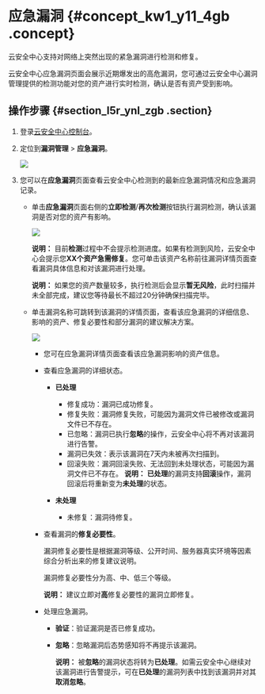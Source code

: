 # 应急漏洞 {#concept_kw1_y11_4gb .concept}

云安全中心支持对网络上突然出现的紧急漏洞进行检测和修复。

云安全中心应急漏洞页面会展示近期爆发出的高危漏洞，您可通过云安全中心漏洞管理提供的检测功能对您的资产进行实时检测，确认是否有资产受到影响。

## 操作步骤 {#section_l5r_ynl_zgb .section}

1.  登录[云安全中心控制台](https://yundun.console.aliyun.com/?p=sas)。
2.  定位到**漏洞管理** \> **应急漏洞**。

    ![](http://static-aliyun-doc.oss-cn-hangzhou.aliyuncs.com/assets/img/118680/155315329239938_zh-CN.png)

3.  您可以在**应急漏洞**页面查看云安全中心检测到的最新应急漏洞情况和应急漏洞记录。
    -   单击**应急漏洞**页面右侧的**立即检测**/**再次检测**按钮执行漏洞检测，确认该漏洞是否对您的资产有影响。

        ![](http://static-aliyun-doc.oss-cn-hangzhou.aliyuncs.com/assets/img/118680/155315329239960_zh-CN.png)

        **说明：** 目前**检测**过程中不会提示检测进度。如果有检测到风险，云安全中心会提示您**XX个资产急需修复**。您可单击该资产名称前往漏洞详情页面查看漏洞具体信息和对该漏洞进行处理。

        **说明：** 如果您的资产数量较多，执行检测后会显示**暂无风险**，此时扫描并未全部完成，建议您等待最长不超过20分钟确保扫描完毕。

    -   单击漏洞名称可跳转到该漏洞的详情页面，查看该应急漏洞的详细信息、影响的资产、修复必要性和部分漏洞的建议解决方案。

        ![](http://static-aliyun-doc.oss-cn-hangzhou.aliyuncs.com/assets/img/118680/155315329239961_zh-CN.png)

        -   您可在应急漏洞详情页面查看该应急漏洞影响的资产信息。
        -   查看应急漏洞的详细状态。
            -   **已处理**

                -   修复成功：漏洞已成功修复。
                -   修复失败：漏洞修复失败，可能因为漏洞文件已被修改或漏洞文件已不存在。
                -   已忽略：漏洞已执行**忽略**的操作，云安全中心将不再对该漏洞进行告警。
                -   漏洞已失效：表示该漏洞在7天内未被再次扫描到。
                -   回滚失败：漏洞回滚失败、无法回到未处理状态，可能因为漏洞文件已不存在。
                **说明：** **已处理**的漏洞支持**回滚**操作，漏洞回滚后将重新变为**未处理**的状态。

            -   **未处理**
                -   未修复：漏洞待修复。
        -   查看漏洞的**修复必要性**。

            漏洞修复必要性是根据漏洞等级、公开时间、服务器真实环境等因素综合分析出来的修复建议说明。

            漏洞修复必要性分为高、中、低三个等级。

            **说明：** 建议立即对**高**修复必要性的漏洞立即修复。

        -   处理应急漏洞。
            -   **验证**：验证漏洞是否已修复成功。
            -   **忽略**：忽略漏洞后态势感知将不再提示该漏洞。

                **说明：** 被**忽略**的漏洞状态将转为**已处理**。如需云安全中心继续对该漏洞进行告警提示，可在**已处理**的漏洞列表中找到该漏洞并对其**取消忽略**。


